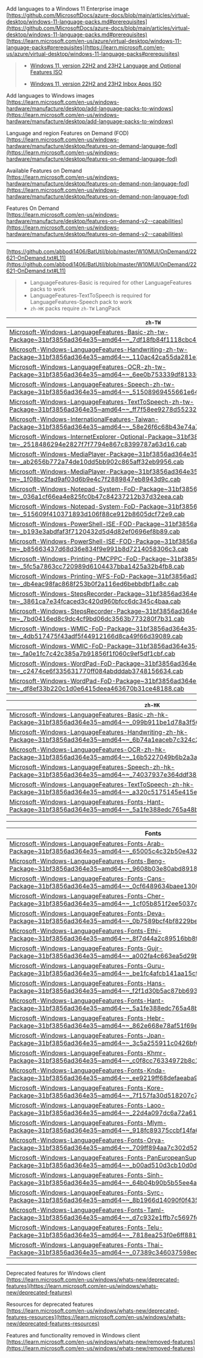 Add languages to a Windows 11 Enterprise image  
[https://github.com/MicrosoftDocs/azure-docs/blob/main/articles/virtual-desktop/windows-11-language-packs.md#prerequisites](https://github.com/MicrosoftDocs/azure-docs/blob/main/articles/virtual-desktop/windows-11-language-packs.md#prerequisites)  
[https://learn.microsoft.com/en-us/azure/virtual-desktop/windows-11-language-packs#prerequisites](https://learn.microsoft.com/en-us/azure/virtual-desktop/windows-11-language-packs#prerequisites)
>- [Windows 11, version 22H2 and 23H2 Language and Optional Features ISO](https://software-static.download.prss.microsoft.com/dbazure/988969d5-f34g-4e03-ac9d-1f9786c66749/22621.1.220506-1250.ni_release_amd64fre_CLIENT_LOF_PACKAGES_OEM.iso)
>
>- [Windows 11, version 22H2 and 23H2 Inbox Apps ISO](https://software-static.download.prss.microsoft.com/dbazure/888969d5-f34g-4e03-ac9d-1f9786c66749/22621.2501.231009-1937.ni_release_svc_prod3_amd64fre_InboxApps.iso)

Add languages to Windows images  
[https://learn.microsoft.com/en-us/windows-hardware/manufacture/desktop/add-language-packs-to-windows](https://learn.microsoft.com/en-us/windows-hardware/manufacture/desktop/add-language-packs-to-windows)

Language and region Features on Demand (FOD)  
[https://learn.microsoft.com/en-us/windows-hardware/manufacture/desktop/features-on-demand-language-fod](https://learn.microsoft.com/en-us/windows-hardware/manufacture/desktop/features-on-demand-language-fod)

Available Features on Demand  
[https://learn.microsoft.com/en-us/windows-hardware/manufacture/desktop/features-on-demand-non-language-fod](https://learn.microsoft.com/en-us/windows-hardware/manufacture/desktop/features-on-demand-non-language-fod)

Features On Demand  
[https://learn.microsoft.com/en-us/windows-hardware/manufacture/desktop/features-on-demand-v2--capabilities](https://learn.microsoft.com/en-us/windows-hardware/manufacture/desktop/features-on-demand-v2--capabilities)

---

[https://github.com/abbodi1406/BatUtil/blob/master/W10MUI/OnDemand/22621-OnDemand.txt#L11](https://github.com/abbodi1406/BatUtil/blob/master/W10MUI/OnDemand/22621-OnDemand.txt#L11)
> - LanguageFeatures-Basic is required for other LanguageFeatures packs to work
> - LanguageFeatures-TextToSpeech is required for LanguageFeatures-Speech pack to work
> - `zh-HK` packs require `zh-TW` LangPack

|`zh-TW`|
|-|
|[Microsoft-Windows-LanguageFeatures-Basic-zh-tw-Package~31bf3856ad364e35~amd64~~_7df18fb84f1118cbc401b2db72a295060fedeb01.cab](https://catalog.sf.dl.delivery.mp.microsoft.com/filestreamingservice/files/077260ea-5642-4f53-9973-2d8bdb8c1f5b/public/Microsoft-Windows-LanguageFeatures-Basic-zh-tw-Package~31bf3856ad364e35~amd64~~_7df18fb84f1118cbc401b2db72a295060fedeb01.cab)|
|[Microsoft-Windows-LanguageFeatures-Handwriting-zh-tw-Package~31bf3856ad364e35~amd64~~_110ac42ca55da281e353fec9170288109600b6d7.cab](https://catalog.sf.dl.delivery.mp.microsoft.com/filestreamingservice/files/18333711-2fef-4fc4-8d99-8e3b227aa5ca/public/Microsoft-Windows-LanguageFeatures-Handwriting-zh-tw-Package~31bf3856ad364e35~amd64~~_110ac42ca55da281e353fec9170288109600b6d7.cab)|
|[Microsoft-Windows-LanguageFeatures-OCR-zh-tw-Package~31bf3856ad364e35~amd64~~_6ee0b753339df81336c2cfa8eb30c399639a8b2d.cab](https://catalog.sf.dl.delivery.mp.microsoft.com/filestreamingservice/files/34d87917-83ef-4c02-9dc8-fd0a1719574b/public/Microsoft-Windows-LanguageFeatures-OCR-zh-tw-Package~31bf3856ad364e35~amd64~~_6ee0b753339df81336c2cfa8eb30c399639a8b2d.cab)|
|[Microsoft-Windows-LanguageFeatures-Speech-zh-tw-Package~31bf3856ad364e35~amd64~~_51508969455661e64cc3e3898683f00d95c293c0.cab](https://catalog.sf.dl.delivery.mp.microsoft.com/filestreamingservice/files/3552471b-a8c1-46a7-bbc0-8fdb2228d6d0/public/Microsoft-Windows-LanguageFeatures-Speech-zh-tw-Package~31bf3856ad364e35~amd64~~_51508969455661e64cc3e3898683f00d95c293c0.cab)|
|[Microsoft-Windows-LanguageFeatures-TextToSpeech-zh-tw-Package~31bf3856ad364e35~amd64~~_ff7f58ee9278d55232a43c80ead465f239d85c0a.cab](https://catalog.sf.dl.delivery.mp.microsoft.com/filestreamingservice/files/340ba292-2073-467d-9c3a-0ba2c1748ab4/public/Microsoft-Windows-LanguageFeatures-TextToSpeech-zh-tw-Package~31bf3856ad364e35~amd64~~_ff7f58ee9278d55232a43c80ead465f239d85c0a.cab)|
|[Microsoft-Windows-InternationalFeatures-Taiwan-Package~31bf3856ad364e35~amd64~~_58e26f6c68b43e74a74989450331233276168f00.cab](https://catalog.sf.dl.delivery.mp.microsoft.com/filestreamingservice/files/c3096d5b-d90b-47d0-859d-77d19d641a69/public/Microsoft-Windows-InternationalFeatures-Taiwan-Package~31bf3856ad364e35~amd64~~_58e26f6c68b43e74a74989450331233276168f00.cab)|
|[Microsoft-Windows-InternetExplorer-Optional-Package~31bf3856ad364e35~amd64~zh-tw~_2518486294e2827f7f7794e867c8399787a63d16.cab](https://catalog.sf.dl.delivery.mp.microsoft.com/filestreamingservice/files/93e52c0c-9c0c-4cf9-9280-9879cc6c1f68/public/Microsoft-Windows-InternetExplorer-Optional-Package~31bf3856ad364e35~amd64~zh-tw~_2518486294e2827f7f7794e867c8399787a63d16.cab)|
|[Microsoft-Windows-MediaPlayer-Package~31bf3856ad364e35~amd64~zh-tw~_ab2656b772a74de10dd5bb902c865aff32eb9956.cab](https://catalog.sf.dl.delivery.mp.microsoft.com/filestreamingservice/files/36af68c2-01a9-4d71-8732-a87a1963a6a9/public/Microsoft-Windows-MediaPlayer-Package~31bf3856ad364e35~amd64~zh-tw~_ab2656b772a74de10dd5bb902c865aff32eb9956.cab)|
|[Microsoft-Windows-MediaPlayer-Package~31bf3856ad364e35~wow64~zh-tw~_1f08bc2fad9af03d6b9e4c7f2889847eb8943d9c.cab](https://catalog.sf.dl.delivery.mp.microsoft.com/filestreamingservice/files/3a8377ca-b6d3-4e0b-aa33-a8f38852dd86/public/Microsoft-Windows-MediaPlayer-Package~31bf3856ad364e35~wow64~zh-tw~_1f08bc2fad9af03d6b9e4c7f2889847eb8943d9c.cab)|
|[Microsoft-Windows-Notepad-System-FoD-Package~31bf3856ad364e35~amd64~zh-tw~_036a1cf66ea4e825fc0b47c84237212b37d32eea.cab](https://catalog.sf.dl.delivery.mp.microsoft.com/filestreamingservice/files/dcee2141-e497-4c38-a923-16c700a2483c/public/Microsoft-Windows-Notepad-System-FoD-Package~31bf3856ad364e35~amd64~zh-tw~_036a1cf66ea4e825fc0b47c84237212b37d32eea.cab)|
|[Microsoft-Windows-Notepad-System-FoD-Package~31bf3856ad364e35~wow64~zh-tw~_515609f410371893d106f88ce912b8605dcf72e9.cab](https://catalog.sf.dl.delivery.mp.microsoft.com/filestreamingservice/files/614d6f06-86ee-400e-9059-7038e8d16bab/public/Microsoft-Windows-Notepad-System-FoD-Package~31bf3856ad364e35~wow64~zh-tw~_515609f410371893d106f88ce912b8605dcf72e9.cab)|
|[Microsoft-Windows-PowerShell-ISE-FOD-Package~31bf3856ad364e35~amd64~zh-tw~_b193e3abdfaf3f7120432d5d4d82ef0696ef8b89.cab](https://catalog.sf.dl.delivery.mp.microsoft.com/filestreamingservice/files/8c00d92f-b555-4ea5-8334-c398b2ad5592/public/Microsoft-Windows-PowerShell-ISE-FOD-Package~31bf3856ad364e35~amd64~zh-tw~_b193e3abdfaf3f7120432d5d4d82ef0696ef8b89.cab)|
|[Microsoft-Windows-PowerShell-ISE-FOD-Package~31bf3856ad364e35~wow64~zh-tw~_b85663437d68d36e834f9e991b8d7214058306c3.cab](https://catalog.sf.dl.delivery.mp.microsoft.com/filestreamingservice/files/ba433d09-cafd-42ec-a6ab-444234813153/public/Microsoft-Windows-PowerShell-ISE-FOD-Package~31bf3856ad364e35~wow64~zh-tw~_b85663437d68d36e834f9e991b8d7214058306c3.cab)|
|[Microsoft-Windows-Printing-PMCPPC-FoD-Package~31bf3856ad364e35~amd64~zh-tw~_5fc5a7863cc720989d6104437bba1425a32b4fb8.cab](https://catalog.sf.dl.delivery.mp.microsoft.com/filestreamingservice/files/b60ac44c-f684-4f50-a5cd-f1080dc7bed0/public/Microsoft-Windows-Printing-PMCPPC-FoD-Package~31bf3856ad364e35~amd64~zh-tw~_5fc5a7863cc720989d6104437bba1425a32b4fb8.cab)|
|[Microsoft-Windows-Printing-WFS-FoD-Package~31bf3856ad364e35~amd64~zh-tw~_db4eac98fac868f253b0f2a116ed6bebbdbf1a8c.cab](https://catalog.sf.dl.delivery.mp.microsoft.com/filestreamingservice/files/975dfaf0-17f5-4b80-a072-caf5ab1e1641/public/Microsoft-Windows-Printing-WFS-FoD-Package~31bf3856ad364e35~amd64~zh-tw~_db4eac98fac868f253b0f2a116ed6bebbdbf1a8c.cab)|
|[Microsoft-Windows-StepsRecorder-Package~31bf3856ad364e35~amd64~zh-tw~_3861ca7e34fcaced3c420d960bfcc6dc345c4baa.cab](https://catalog.sf.dl.delivery.mp.microsoft.com/filestreamingservice/files/be6fba7f-65e1-433d-b643-47103f9be0e4/public/Microsoft-Windows-StepsRecorder-Package~31bf3856ad364e35~amd64~zh-tw~_3861ca7e34fcaced3c420d960bfcc6dc345c4baa.cab)|
|[Microsoft-Windows-StepsRecorder-Package~31bf3856ad364e35~wow64~zh-tw~_7bd0416ed8c9dc4cf9bd06dc3563b773280f7b31.cab](https://catalog.sf.dl.delivery.mp.microsoft.com/filestreamingservice/files/4d3dc711-e130-4ef0-9cc9-5d9a8e2c0768/public/Microsoft-Windows-StepsRecorder-Package~31bf3856ad364e35~wow64~zh-tw~_7bd0416ed8c9dc4cf9bd06dc3563b773280f7b31.cab)|
|[Microsoft-Windows-WMIC-FoD-Package~31bf3856ad364e35~amd64~zh-tw~_4db517475f43adf5f44912166d8ca49f66d39089.cab](https://catalog.sf.dl.delivery.mp.microsoft.com/filestreamingservice/files/ae5b414b-25d9-4377-a275-af298bd77994/public/Microsoft-Windows-WMIC-FoD-Package~31bf3856ad364e35~amd64~zh-tw~_4db517475f43adf5f44912166d8ca49f66d39089.cab)|
|[Microsoft-Windows-WMIC-FoD-Package~31bf3856ad364e35~wow64~zh-tw~_fa0e1fc7c42c385a7b91856f1f060c9ef5df1cbf.cab](https://catalog.sf.dl.delivery.mp.microsoft.com/filestreamingservice/files/3b73c156-916a-4263-93dd-7e66c913f82e/public/Microsoft-Windows-WMIC-FoD-Package~31bf3856ad364e35~wow64~zh-tw~_fa0e1fc7c42c385a7b91856f1f060c9ef5df1cbf.cab)|
|[Microsoft-Windows-WordPad-FoD-Package~31bf3856ad364e35~amd64~zh-tw~_c2474ce6f335631770ff084abdddab3748156634.cab](https://catalog.sf.dl.delivery.mp.microsoft.com/filestreamingservice/files/5b4b1640-2ecb-4a88-9017-027c81fda1b4/public/Microsoft-Windows-WordPad-FoD-Package~31bf3856ad364e35~amd64~zh-tw~_c2474ce6f335631770ff084abdddab3748156634.cab)|
|[Microsoft-Windows-WordPad-FoD-Package~31bf3856ad364e35~wow64~zh-tw~_df8ef33b220c1d0e6415deea463670b31ce48188.cab](https://catalog.sf.dl.delivery.mp.microsoft.com/filestreamingservice/files/b74520ad-911b-4f58-b512-cc759dc6afa8/public/Microsoft-Windows-WordPad-FoD-Package~31bf3856ad364e35~wow64~zh-tw~_df8ef33b220c1d0e6415deea463670b31ce48188.cab)|

|`zh-HK`|
|-|
|[Microsoft-Windows-LanguageFeatures-Basic-zh-hk-Package~31bf3856ad364e35~amd64~~_099b911be1d78a3f56545c04c6acd33338da22da.cab](https://catalog.sf.dl.delivery.mp.microsoft.com/filestreamingservice/files/4b1085a2-9d60-438e-9a78-8c9329a06e1f/public/Microsoft-Windows-LanguageFeatures-Basic-zh-hk-Package~31bf3856ad364e35~amd64~~_099b911be1d78a3f56545c04c6acd33338da22da.cab)|
|[Microsoft-Windows-LanguageFeatures-Handwriting-zh-hk-Package~31bf3856ad364e35~amd64~~_6b74a1eaceb7c324c2c800c2a4a41c3f935cb9f9.cab](https://catalog.sf.dl.delivery.mp.microsoft.com/filestreamingservice/files/8d71805c-2873-4c71-a9ea-a16fcfc2205d/public/Microsoft-Windows-LanguageFeatures-Handwriting-zh-hk-Package~31bf3856ad364e35~amd64~~_6b74a1eaceb7c324c2c800c2a4a41c3f935cb9f9.cab)|
|[Microsoft-Windows-LanguageFeatures-OCR-zh-hk-Package~31bf3856ad364e35~amd64~~_16b5227049b6b2a3a0d4a0a434af10eb18d41c72.cab](https://catalog.sf.dl.delivery.mp.microsoft.com/filestreamingservice/files/bf164f90-250e-4d40-9351-3504c99ee340/public/Microsoft-Windows-LanguageFeatures-OCR-zh-hk-Package~31bf3856ad364e35~amd64~~_16b5227049b6b2a3a0d4a0a434af10eb18d41c72.cab)|
|[Microsoft-Windows-LanguageFeatures-Speech-zh-hk-Package~31bf3856ad364e35~amd64~~_74037937e364ddf387917946dcdf9f31e085661a.cab](https://catalog.sf.dl.delivery.mp.microsoft.com/filestreamingservice/files/3aef6e3a-076e-41bd-88d3-b67e4c6911f5/public/Microsoft-Windows-LanguageFeatures-Speech-zh-hk-Package~31bf3856ad364e35~amd64~~_74037937e364ddf387917946dcdf9f31e085661a.cab)|
|[Microsoft-Windows-LanguageFeatures-TextToSpeech-zh-hk-Package~31bf3856ad364e35~amd64~~_a320c5175145e415e993ccc769cf4ce6f2920103.cab](https://catalog.sf.dl.delivery.mp.microsoft.com/filestreamingservice/files/c6d2e2f6-ef9e-49a9-a347-61f9844bf2ff/public/Microsoft-Windows-LanguageFeatures-TextToSpeech-zh-hk-Package~31bf3856ad364e35~amd64~~_a320c5175145e415e993ccc769cf4ce6f2920103.cab)|
|[Microsoft-Windows-LanguageFeatures-Fonts-Hant-Package~31bf3856ad364e35~amd64~~_5a1fe388edc765a48b1752c3a22a7f989bc9e842.cab](https://catalog.sf.dl.delivery.mp.microsoft.com/filestreamingservice/files/7fa61050-b58f-44cc-a027-9ce496c6820c/public/Microsoft-Windows-LanguageFeatures-Fonts-Hant-Package~31bf3856ad364e35~amd64~~_5a1fe388edc765a48b1752c3a22a7f989bc9e842.cab)|

---

|Fonts|
|-|
|[Microsoft-Windows-LanguageFeatures-Fonts-Arab-Package~31bf3856ad364e35~amd64~~_65005c4c32b50e432dc097b6e0882bd237be13a3.cab](https://catalog.sf.dl.delivery.mp.microsoft.com/filestreamingservice/files/314e1ff2-141f-4232-809f-7877e6230d90/public/Microsoft-Windows-LanguageFeatures-Fonts-Arab-Package~31bf3856ad364e35~amd64~~_65005c4c32b50e432dc097b6e0882bd237be13a3.cab)|
|[Microsoft-Windows-LanguageFeatures-Fonts-Beng-Package~31bf3856ad364e35~amd64~~_9608b03e80abd89187ad2e35c1d02ce09c74ce3e.cab](https://catalog.sf.dl.delivery.mp.microsoft.com/filestreamingservice/files/503ebae1-43c8-4668-930f-6e0ad643c2c7/public/Microsoft-Windows-LanguageFeatures-Fonts-Beng-Package~31bf3856ad364e35~amd64~~_9608b03e80abd89187ad2e35c1d02ce09c74ce3e.cab)|
|[Microsoft-Windows-LanguageFeatures-Fonts-Cans-Package~31bf3856ad364e35~amd64~~_0cf6489634baee1306c6bf6d6b06aab6b073245a.cab](https://catalog.sf.dl.delivery.mp.microsoft.com/filestreamingservice/files/7c1b141b-f14a-4e36-a399-81493112db0e/public/Microsoft-Windows-LanguageFeatures-Fonts-Cans-Package~31bf3856ad364e35~amd64~~_0cf6489634baee1306c6bf6d6b06aab6b073245a.cab)|
|[Microsoft-Windows-LanguageFeatures-Fonts-Cher-Package~31bf3856ad364e35~amd64~~_1cf05b851f2ee5037c1609a14420e44afa10b08d.cab](https://catalog.sf.dl.delivery.mp.microsoft.com/filestreamingservice/files/681e3d28-93f3-405e-8203-0373c1cb698c/public/Microsoft-Windows-LanguageFeatures-Fonts-Cher-Package~31bf3856ad364e35~amd64~~_1cf05b851f2ee5037c1609a14420e44afa10b08d.cab)|
|[Microsoft-Windows-LanguageFeatures-Fonts-Deva-Package~31bf3856ad364e35~amd64~~_0b7589bcf4bf8229be140e719db63bdb5429085c.cab](https://catalog.sf.dl.delivery.mp.microsoft.com/filestreamingservice/files/21c81ccf-eb16-4212-a80f-a4587fdd29d9/public/Microsoft-Windows-LanguageFeatures-Fonts-Deva-Package~31bf3856ad364e35~amd64~~_0b7589bcf4bf8229be140e719db63bdb5429085c.cab)|
|[Microsoft-Windows-LanguageFeatures-Fonts-Ethi-Package~31bf3856ad364e35~amd64~~_8f7d44a2c89516bb8f533483b958115b660af4cc.cab](https://catalog.sf.dl.delivery.mp.microsoft.com/filestreamingservice/files/fe9ac443-64f3-42e8-9715-6e56b6883b33/public/Microsoft-Windows-LanguageFeatures-Fonts-Ethi-Package~31bf3856ad364e35~amd64~~_8f7d44a2c89516bb8f533483b958115b660af4cc.cab)|
|[Microsoft-Windows-LanguageFeatures-Fonts-Gujr-Package~31bf3856ad364e35~amd64~~_a002fa4c663ea5d29b254d0f90bd0cf2d6941b7a.cab](https://catalog.sf.dl.delivery.mp.microsoft.com/filestreamingservice/files/9e050dcd-c9f8-4df4-81e4-b42dc8da7453/public/Microsoft-Windows-LanguageFeatures-Fonts-Gujr-Package~31bf3856ad364e35~amd64~~_a002fa4c663ea5d29b254d0f90bd0cf2d6941b7a.cab)|
|[Microsoft-Windows-LanguageFeatures-Fonts-Guru-Package~31bf3856ad364e35~amd64~~_be1fc4afcb141aa15c9cc76f83e1c7dce5b8a410.cab](https://catalog.sf.dl.delivery.mp.microsoft.com/filestreamingservice/files/b497b752-3050-47dd-9632-7ba95fb9645f/public/Microsoft-Windows-LanguageFeatures-Fonts-Guru-Package~31bf3856ad364e35~amd64~~_be1fc4afcb141aa15c9cc76f83e1c7dce5b8a410.cab)|
|[Microsoft-Windows-LanguageFeatures-Fonts-Hans-Package~31bf3856ad364e35~amd64~~_f2f1d30b5ac87bb6935c8f23f4511305562521da.cab](https://catalog.sf.dl.delivery.mp.microsoft.com/filestreamingservice/files/1d6f7a30-ce88-4ee6-903a-b378a402ffe1/public/Microsoft-Windows-LanguageFeatures-Fonts-Hans-Package~31bf3856ad364e35~amd64~~_f2f1d30b5ac87bb6935c8f23f4511305562521da.cab)|
|[Microsoft-Windows-LanguageFeatures-Fonts-Hant-Package~31bf3856ad364e35~amd64~~_5a1fe388edc765a48b1752c3a22a7f989bc9e842.cab](https://catalog.sf.dl.delivery.mp.microsoft.com/filestreamingservice/files/7fa61050-b58f-44cc-a027-9ce496c6820c/public/Microsoft-Windows-LanguageFeatures-Fonts-Hant-Package~31bf3856ad364e35~amd64~~_5a1fe388edc765a48b1752c3a22a7f989bc9e842.cab)|
|[Microsoft-Windows-LanguageFeatures-Fonts-Hebr-Package~31bf3856ad364e35~amd64~~_862e668e78af51f69e5c2363a6d353f45cc9a894.cab](https://catalog.sf.dl.delivery.mp.microsoft.com/filestreamingservice/files/89be423e-1365-4983-97bb-189446fcf301/public/Microsoft-Windows-LanguageFeatures-Fonts-Hebr-Package~31bf3856ad364e35~amd64~~_862e668e78af51f69e5c2363a6d353f45cc9a894.cab)|
|[Microsoft-Windows-LanguageFeatures-Fonts-Jpan-Package~31bf3856ad364e35~amd64~~_3c5a255911c0426bf6c9838ec18f90291fc68184.cab](https://catalog.sf.dl.delivery.mp.microsoft.com/filestreamingservice/files/5cc6f548-13ff-4c2f-873c-598fa1efbe5c/public/Microsoft-Windows-LanguageFeatures-Fonts-Jpan-Package~31bf3856ad364e35~amd64~~_3c5a255911c0426bf6c9838ec18f90291fc68184.cab)|
|[Microsoft-Windows-LanguageFeatures-Fonts-Khmr-Package~31bf3856ad364e35~amd64~~_c0f8cc76334972b8c12ee678729d1a9df323b1b8.cab](https://catalog.sf.dl.delivery.mp.microsoft.com/filestreamingservice/files/872148fb-a90a-42ff-b79a-ea40e0a511d7/public/Microsoft-Windows-LanguageFeatures-Fonts-Khmr-Package~31bf3856ad364e35~amd64~~_c0f8cc76334972b8c12ee678729d1a9df323b1b8.cab)|
|[Microsoft-Windows-LanguageFeatures-Fonts-Knda-Package~31bf3856ad364e35~amd64~~_ee9219ff68defaeaba90d17c52644df9f2d629b1.cab](https://catalog.sf.dl.delivery.mp.microsoft.com/filestreamingservice/files/234e36ba-7940-4e12-b07a-c05135d6cba2/public/Microsoft-Windows-LanguageFeatures-Fonts-Knda-Package~31bf3856ad364e35~amd64~~_ee9219ff68defaeaba90d17c52644df9f2d629b1.cab)|
|[Microsoft-Windows-LanguageFeatures-Fonts-Kore-Package~31bf3856ad364e35~amd64~~_7f157fa30d518207c7d3bef5f43754d69c346780.cab](https://catalog.sf.dl.delivery.mp.microsoft.com/filestreamingservice/files/872a30c0-dfac-440a-940d-1a8e9432ad9a/public/Microsoft-Windows-LanguageFeatures-Fonts-Kore-Package~31bf3856ad364e35~amd64~~_7f157fa30d518207c7d3bef5f43754d69c346780.cab)|
|[Microsoft-Windows-LanguageFeatures-Fonts-Laoo-Package~31bf3856ad364e35~amd64~~_22d4a097dc6a72a617af3f4e32b20696648d62a3.cab](https://catalog.sf.dl.delivery.mp.microsoft.com/filestreamingservice/files/13bc79a5-0438-4e30-b6a5-24c36e45f619/public/Microsoft-Windows-LanguageFeatures-Fonts-Laoo-Package~31bf3856ad364e35~amd64~~_22d4a097dc6a72a617af3f4e32b20696648d62a3.cab)|
|[Microsoft-Windows-LanguageFeatures-Fonts-Mlym-Package~31bf3856ad364e35~amd64~~_918fc89375ccbf14fa621a41b606ea5e237ed8f3.cab](https://catalog.sf.dl.delivery.mp.microsoft.com/filestreamingservice/files/4ecb66a0-92f8-40de-89fa-35e0ceae80c2/public/Microsoft-Windows-LanguageFeatures-Fonts-Mlym-Package~31bf3856ad364e35~amd64~~_918fc89375ccbf14fa621a41b606ea5e237ed8f3.cab)|
|[Microsoft-Windows-LanguageFeatures-Fonts-Orya-Package~31bf3856ad364e35~amd64~~_709ff894aa7c302d527b41d3d769a2375a21dc08.cab](https://catalog.sf.dl.delivery.mp.microsoft.com/filestreamingservice/files/cf6a3108-8cff-4489-92f7-6f4dd9e03f7e/public/Microsoft-Windows-LanguageFeatures-Fonts-Orya-Package~31bf3856ad364e35~amd64~~_709ff894aa7c302d527b41d3d769a2375a21dc08.cab)|
|[Microsoft-Windows-LanguageFeatures-Fonts-PanEuropeanSupplementalFonts-Package~31bf3856ad364e35~amd64~~_b00ad510d3cb10d0d73f38b4059da581ca98c0da.cab](https://catalog.sf.dl.delivery.mp.microsoft.com/filestreamingservice/files/b3a08b5e-dc58-4eec-b7de-a10491006305/public/Microsoft-Windows-LanguageFeatures-Fonts-PanEuropeanSupplementalFonts-Package~31bf3856ad364e35~amd64~~_b00ad510d3cb10d0d73f38b4059da581ca98c0da.cab)|
|[Microsoft-Windows-LanguageFeatures-Fonts-Sinh-Package~31bf3856ad364e35~amd64~~_64b04b90b5b55ee4ac3aa772d238248f492750a6.cab](https://catalog.sf.dl.delivery.mp.microsoft.com/filestreamingservice/files/daa01167-340d-42bc-8820-1ef7d4b48360/public/Microsoft-Windows-LanguageFeatures-Fonts-Sinh-Package~31bf3856ad364e35~amd64~~_64b04b90b5b55ee4ac3aa772d238248f492750a6.cab)|
|[Microsoft-Windows-LanguageFeatures-Fonts-Syrc-Package~31bf3856ad364e35~amd64~~_8b1966d14090f0f435d662b15c4478608ac390f6.cab](https://catalog.sf.dl.delivery.mp.microsoft.com/filestreamingservice/files/29a77f0a-30d1-45c9-8755-08f9d00f03e5/public/Microsoft-Windows-LanguageFeatures-Fonts-Syrc-Package~31bf3856ad364e35~amd64~~_8b1966d14090f0f435d662b15c4478608ac390f6.cab)|
|[Microsoft-Windows-LanguageFeatures-Fonts-Taml-Package~31bf3856ad364e35~amd64~~_d7c932e1ffb7c5697fcf4abbffd53a4556bc4cf9.cab](https://catalog.sf.dl.delivery.mp.microsoft.com/filestreamingservice/files/e564e053-4d03-429f-9b44-2fa8427bc79d/public/Microsoft-Windows-LanguageFeatures-Fonts-Taml-Package~31bf3856ad364e35~amd64~~_d7c932e1ffb7c5697fcf4abbffd53a4556bc4cf9.cab)|
|[Microsoft-Windows-LanguageFeatures-Fonts-Telu-Package~31bf3856ad364e35~amd64~~_7818ea253f0e6ff881f348db7839e5cdff2d49bd.cab](https://catalog.sf.dl.delivery.mp.microsoft.com/filestreamingservice/files/358a1b20-5775-488c-8f4c-41e6809e0471/public/Microsoft-Windows-LanguageFeatures-Fonts-Telu-Package~31bf3856ad364e35~amd64~~_7818ea253f0e6ff881f348db7839e5cdff2d49bd.cab)|
|[Microsoft-Windows-LanguageFeatures-Fonts-Thai-Package~31bf3856ad364e35~amd64~~_07389c346037598ecd0e7082175eaa7d8c04fb92.cab](https://catalog.sf.dl.delivery.mp.microsoft.com/filestreamingservice/files/db24d2f6-67b9-481b-8c24-04bbc9eec615/public/Microsoft-Windows-LanguageFeatures-Fonts-Thai-Package~31bf3856ad364e35~amd64~~_07389c346037598ecd0e7082175eaa7d8c04fb92.cab)|

---

Deprecated features for Windows client  
[https://learn.microsoft.com/en-us/windows/whats-new/deprecated-features](https://learn.microsoft.com/en-us/windows/whats-new/deprecated-features)

Resources for deprecated features  
[https://learn.microsoft.com/en-us/windows/whats-new/deprecated-features-resources](https://learn.microsoft.com/en-us/windows/whats-new/deprecated-features-resources)

Features and functionality removed in Windows client  
[https://learn.microsoft.com/en-us/windows/whats-new/removed-features](https://learn.microsoft.com/en-us/windows/whats-new/removed-features)
